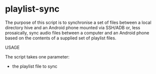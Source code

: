 # playlist-sync

The purpose of this script is to synchronise a set of files between a local directory hive and an Android phone mounted via SSH/ADB or, less prosaically, sync audio files between a computer and an Android phone based on the contents of a supplied set of playlist files.

USAGE

The script takes one parameter:

- the playlist file to sync
